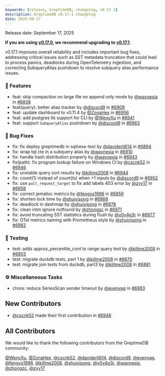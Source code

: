 ```yaml
---
keywords: [release, GreptimeDB, changelog, v0.17.1]
description: GreptimeDB v0.17.1 Changelog
date: 2025-09-17
---
```


Release date: September 17, 2025

**If you are using [v0.17.0](https://github.com/GreptimeTeam/greptimedb/releases/tag/v0.17.1), we recommend upgrading to [v0.17.1](https://github.com/GreptimeTeam/greptimedb/releases/tag/v0.17.1).**

v0.17.1 improves overall reliability and includes important bug fixes, addressing critical issues such as SST metadata truncation that could lead to process panics, deadlocks during OpenTelemetry ingestion, and correcting SubqueryAlias pushdown to resolve subquery alias performance issues.

### 🚀 Features

* feat: skip compaction on large file on append only mode by [@waynexia](https://github.com/waynexia) in [#6838](https://github.com/GreptimeTeam/greptimedb/pull/6838)
* feat(query): better alias tracker by [@discord9](https://github.com/discord9) in [#6909](https://github.com/GreptimeTeam/greptimedb/pull/6909)
* feat: update dashboard to v0.11.4 by [@ZonaHex](https://github.com/ZonaHex) in [#6956](https://github.com/GreptimeTeam/greptimedb/pull/6956)
* feat: add postgres tls support for CLI by [@WenyXu](https://github.com/WenyXu) in [#6941](https://github.com/GreptimeTeam/greptimedb/pull/6941)
* feat: support `SubqueryAlias` pushdown by [@discord9](https://github.com/discord9) in [#6963](https://github.com/GreptimeTeam/greptimedb/pull/6963)

### 🐛 Bug Fixes

* fix: fix deploy greptimedb in sqlness-test by [@daviderli614](https://github.com/daviderli614) in [#6894](https://github.com/GreptimeTeam/greptimedb/pull/6894)
* fix: wrap tql cte in a subquery alias by [@waynexia](https://github.com/waynexia) in [#6910](https://github.com/GreptimeTeam/greptimedb/pull/6910)
* fix: handle hash distribution properly by [@waynexia](https://github.com/waynexia) in [#6943](https://github.com/GreptimeTeam/greptimedb/pull/6943)
* fix(path): fix program lookup failure on Windows CI by [@cscnk52](https://github.com/cscnk52) in [#6946](https://github.com/GreptimeTeam/greptimedb/pull/6946)
* fix: unstable query sort results by [@killme2008](https://github.com/killme2008) in [#6944](https://github.com/GreptimeTeam/greptimedb/pull/6944)
* fix: count(1) instead of count(ts) when >1 inputs by [@discord9](https://github.com/discord9) in [#6952](https://github.com/GreptimeTeam/greptimedb/pull/6952)
* fix: use `pull_request_target` to fix add labels 403 error by [@zyy17](https://github.com/zyy17) in [#6958](https://github.com/GreptimeTeam/greptimedb/pull/6958)
* fix: correct jemalloc metrics by [@fengys1996](https://github.com/fengys1996) in [#6959](https://github.com/GreptimeTeam/greptimedb/pull/6959)
* fix: shorten lock time by [@shuiyisong](https://github.com/shuiyisong) in [#6968](https://github.com/GreptimeTeam/greptimedb/pull/6968)
* fix: deadlock in dashmap by [@shuiyisong](https://github.com/shuiyisong) in [#6978](https://github.com/GreptimeTeam/greptimedb/pull/6978)
* fix: clean intm ignore notfound by [@zhongzc](https://github.com/zhongzc) in [#6971](https://github.com/GreptimeTeam/greptimedb/pull/6971)
* fix: avoid truncating SST statistics during flush by [@v0y4g3r](https://github.com/v0y4g3r) in [#6977](https://github.com/GreptimeTeam/greptimedb/pull/6977)
* fix: OTel metrics naming with Prometheus style by [@shuiyisong](https://github.com/shuiyisong) in [#6982](https://github.com/GreptimeTeam/greptimedb/pull/6982)

### 🧪 Testing

* test: adds approx_percentile_cont to range query test by [@killme2008](https://github.com/killme2008) in [#6903](https://github.com/GreptimeTeam/greptimedb/pull/6903)
* test: migrate duckdb tests, part 1 by [@killme2008](https://github.com/killme2008) in [#6870](https://github.com/GreptimeTeam/greptimedb/pull/6870)
* test: migrate join tests from duckdb, part3 by [@killme2008](https://github.com/killme2008) in [#6881](https://github.com/GreptimeTeam/greptimedb/pull/6881)

### ⚙️ Miscellaneous Tasks

* chore: reduce SeriesScan sender timeout by [@evenyag](https://github.com/evenyag) in [#6983](https://github.com/GreptimeTeam/greptimedb/pull/6983)

## New Contributors

* [@cscnk52](https://github.com/cscnk52) made their first contribution in [#6946](https://github.com/GreptimeTeam/greptimedb/pull/6946)

## All Contributors

We would like to thank the following contributors from the GreptimeDB community:

[@WenyXu](https://github.com/WenyXu), [@ZonaHex](https://github.com/ZonaHex), [@cscnk52](https://github.com/cscnk52), [@daviderli614](https://github.com/daviderli614), [@discord9](https://github.com/discord9), [@evenyag](https://github.com/evenyag), [@fengys1996](https://github.com/fengys1996), [@killme2008](https://github.com/killme2008), [@shuiyisong](https://github.com/shuiyisong), [@v0y4g3r](https://github.com/v0y4g3r), [@waynexia](https://github.com/waynexia), [@zhongzc](https://github.com/zhongzc), [@zyy17](https://github.com/zyy17)